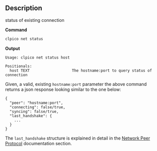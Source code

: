 ## Description
status of existing connection

**Command**

```sh
clpico net status
```
**Output**

```console
Usage: clpico net status host

Positionals:
  host TEXT                   The hostname:port to query status of connection
```

Given, a valid, existing `hostname:port` parameter the above command returns a json response looking similar to the one below:

```
{
  "peer": "hostname:port",
  "connecting": false/true,
  "syncing": false/true,
  "last_handshake": {
    ...
  }
}
```

The `last_handshake` structure is explained in detail in the [Network Peer Protocol](https://developers.pico.io/welcome/latest/protocol/network_peer_protocol#421-handshake-message) documentation section.